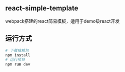 ## react-simple-template
webpack搭建的react简易模板，适用于demo级react开发

## 运行方式
```bash
# 下载依赖包
npm install
# 运行项目
npm run dev
```